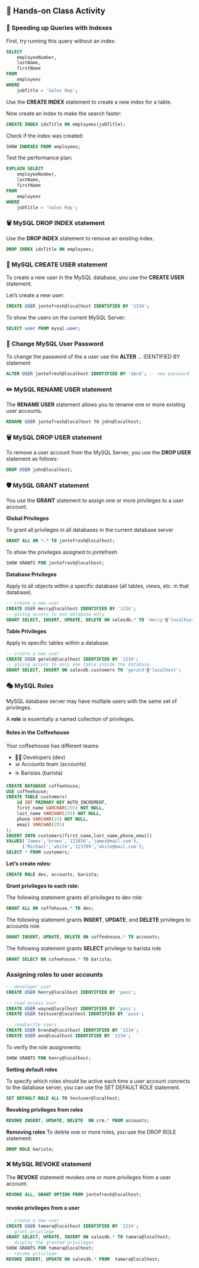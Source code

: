 ## 🎯 Hands-on Class Activity
### 🚀 Speeding up Queries with Indexes
First, try running this query without an index:
```sql
SELECT 
    employeeNumber, 
    lastName, 
    firstName
FROM
    employees
WHERE
    jobTitle = 'Sales Rep';
```
Use the **CREATE INDEX** statement to create a new index for a table.

Now create an index to make the search faster:
```sql
CREATE INDEX idxTitle ON employees(jobTitle);
```
Check if the index was created:
```sql
SHOW INDEXES FROM employees;
```
Test the performance plan:
```sql
EXPLAIN SELECT 
    employeeNumber, 
    lastName, 
    firstName
FROM
    employees
WHERE
    jobTitle = 'Sales Rep';
```
### 🗑️ MySQL DROP INDEX statement
Use the **DROP INDEX** statement to remove an existing index.
```sql
DROP INDEX idxTitle ON employees;
```

### 👤 MySQL CREATE USER statement
To create a new user in the MySQL database, you use the **CREATE USER** statement.

Let’s create a new user:
```sql
CREATE USER jontefresh@localhost IDENTIFIED BY '1234';
```
To show the users on the current MySQL Server:
```sql
SELECT user FROM mysql.user;
```
### 🔑 Change MySQL User Password
To change the password of the a user use the **ALTER** … IDENTIFIED BY statement
```sql
ALTER USER jontefresh@localhost IDENTIFIED BY 'abcd'; -- new password
```
### ✏️ MySQL RENAME USER statement
The **RENAME USER** statement allows you to rename one or more existing user accounts.
```sql
RENAME USER jontefresh@localhost TO john@localhost;
```
### 🗑️ MySQL DROP USER statement
To remove a user account from the MySQL Server, you use the **DROP USER** statement as follows:
```sql
DROP USER john@localhost;
```
### 🛡️ MySQL GRANT statement
You use the **GRANT** statement to assign one or more privileges to a user account.

**Global Privileges**

To grant all privileges in all databases in the current database server
```sql
GRANT ALL ON *.* TO jontefresh@localhost;
```
To show the privileges assigned to jontefresh
```sql
SHOW GRANTS FOR jontefresh@localhost;
```
**Database Privileges**

Apply to all objects within a specific database (all tables, views, etc. in that database).
```sql
-- create a new user
CREATE USER mercy@localhost IDENTIFIED BY '1234';
-- giving access to one database only
GRANT SELECT, INSERT, UPDATE, DELETE ON salesdb.* TO 'mercy'@'localhost';
```
**Table Privileges**

Apply to specific tables within a database.
```sql
-- create a new user
CREATE USER gerald@localhost IDENTIFIED BY '1234';
-- giving access to only one table inside the database.
GRANT SELECT, INSERT ON salesdb.customers TO 'gerald'@'localhost';
```
### 🎭 MySQL Roles

MySQL database server may have multiple users with the same set of privileges.

A **role** is essentially a named collection of privileges.
#### Roles in the Coffeehouse
Your coffeehouse has different teams:
- 👩‍💻 Developers (dev)
- 📊 Accounts team (accounts)
- ☕ Baristas (barista)
```sql
CREATE DATABASE coffeehouse;
USE coffeehouse;
CREATE TABLE customers(
    id INT PRIMARY KEY AUTO_INCREMENT,
    first_name VARCHAR(255) NOT NULL, 
    last_name VARCHAR(255) NOT NULL, 
    phone VARCHAR(15) NOT NULL,
    email VARCHAR(255)
);
INSERT INTO customers(first_name,last_name,phone,email)
VALUES('James','brown','123456','james@mail.com'),
      ('Michael','white','123789','white@mail.com');
SELECT * FROM customers;
```
**Let’s create roles:**
```sql
CREATE ROLE dev, accounts, barista;
```
**Grant privileges to each role:**

The following statement grants all privileges to dev role:
```sql
GRANT ALL ON coffehouse.* TO dev;
```
The following statement grants **INSERT**, **UPDATE**, and **DELETE** privileges to accounts role
```sql
GRANT INSERT, UPDATE, DELETE ON coffeehouse.* TO accounts;
```
The following statement grants **SELECT** privilege to barista role
```sql
GRANT SELECT ON cofeehouse.* TO barista;
```
### Assigning roles to user accounts
```sql
-- developer user 
CREATE USER henry@localhost IDENTIFIED BY 'pass';

-- read access user
CREATE USER wayne@localhost IDENTIFIED BY 'pass';
CREATE USER testuser@localhost IDENTIFIED BY 'pass';     

-- read/write users
CREATE USER brenda@localhost IDENTIFIED BY '1234';   
CREATE USER ann@localhost IDENTIFIED BY '1234';
```
To verify the role assignments:
```sql
SHOW GRANTS FOR henry@localhost;
```
**Setting default roles**

To specify which roles should be active each time a user account connects to the database server, you can use the SET DEFAULT ROLE statement.
```sql
SET DEFAULT ROLE ALL TO testuser@localhost;
```
**Revoking privileges from roles**
```sql
REVOKE INSERT, UPDATE, DELETE  ON crm.* FROM accounts;
```
**Removing roles**
To delete one or more roles, you use the DROP ROLE statement:
```sql
DROP ROLE barista;
```
### ❌ MySQL REVOKE statement

The **REVOKE** statement revokes one or more privileges from a user account.
```sql
REVOKE ALL, GRANT OPTION FROM jontefresh@localhost;
```
#### revoke privileges from a user
```sql
-- create a new user 
CREATE USER tamara@localhost IDENTIFIED BY '1234';
-- grant privilege
GRANT SELECT, UPDATE, INSERT ON salesdb.* TO tamara@localhost;
-- display the granted privileges
SHOW GRANTS FOR tamara@localhost;
-- revoke privilege
REVOKE INSERT, UPDATE ON salesdb.* FROM  tamara@localhost;
```
